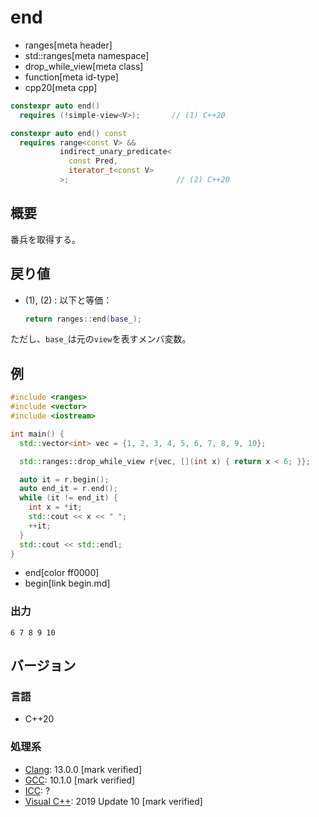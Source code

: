 # end
* ranges[meta header]
* std::ranges[meta namespace]
* drop_while_view[meta class]
* function[meta id-type]
* cpp20[meta cpp]

```cpp
constexpr auto end()
  requires (!simple-view<V>);       // (1) C++20

constexpr auto end() const
  requires range<const V> &&
           indirect_unary_predicate<
             const Pred,
             iterator_t<const V>
           >;                        // (2) C++20
```

## 概要
番兵を取得する。

## 戻り値
- (1), (2) : 以下と等価：
    ```cpp
    return ranges::end(base_);
    ```

ただし、`base_`は元の`view`を表すメンバ変数。

## 例

```cpp example
#include <ranges>
#include <vector>
#include <iostream>

int main() {
  std::vector<int> vec = {1, 2, 3, 4, 5, 6, 7, 8, 9, 10};

  std::ranges::drop_while_view r{vec, [](int x) { return x < 6; }};

  auto it = r.begin();
  auto end_it = r.end();
  while (it != end_it) {
    int x = *it;
    std::cout << x << " ";
    ++it;
  }
  std::cout << std::endl;
}
```
* end[color ff0000]
* begin[link begin.md]

### 出力

```
6 7 8 9 10 
```

## バージョン
### 言語
- C++20

### 処理系
- [Clang](/implementation.md#clang): 13.0.0 [mark verified]
- [GCC](/implementation.md#gcc): 10.1.0 [mark verified]
- [ICC](/implementation.md#icc): ?
- [Visual C++](/implementation.md#visual_cpp): 2019 Update 10 [mark verified]